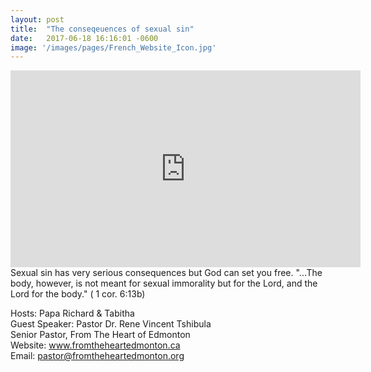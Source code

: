 ```yaml
---
layout: post
title:  "The conseqeuences of sexual sin"
date:   2017-06-18 16:16:01 -0600
image: '/images/pages/French_Website_Icon.jpg'
---
```

<iframe width="560" height="315" src="https://www.youtube.com/embed/IZOVYSyDbb0" frameborder="0" allowfullscreen></iframe>
Sexual sin has very serious consequences but God can set you free. "...The body, however, is not meant for sexual immorality but for the Lord, and the Lord for the body." ( 1 cor. 6:13b)

Hosts: Papa Richard & Tabitha <br>
Guest Speaker: Pastor Dr. Rene Vincent Tshibula <br>
Senior Pastor, From The Heart of Edmonton <br>
Website: www.fromtheheartedmonton.ca <br>
Email: pastor@fromtheheartedmonton.org



